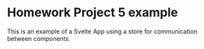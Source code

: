 # Homework Project 5  example

This is an example of a Svelte App using a store for communication between components.

